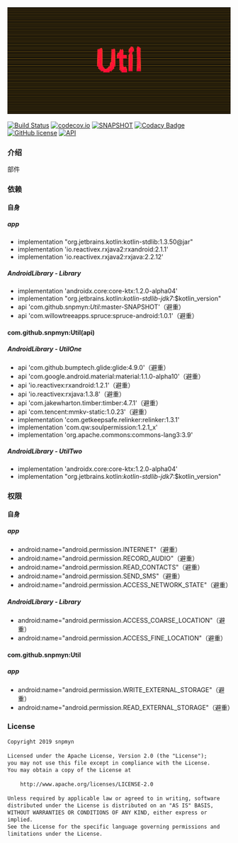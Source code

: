 <div align=center><img src="https://github.com/snpmyn/Util/raw/master/image.png"/></div>

[![Build Status](https://travis-ci.org/snpmyn/Widget.svg?branch=master)](https://travis-ci.org/snpmyn/Widget)
[![codecov.io](https://codecov.io/github/snpmyn/Widget/branch/master/graph/badge.svg)](https://codecov.io/github/snpmyn/Widget)
[![SNAPSHOT](https://jitpack.io/v/Jaouan/Revealator.svg)](https://jitpack.io/#snpmyn/Widget)
[![Codacy Badge](https://api.codacy.com/project/badge/Grade/a1c9a1b1d1ce4ca7a201ab93492bf6e0)](https://app.codacy.com/project/snpmyn/Widget/dashboard)
[![GitHub license](https://img.shields.io/badge/license-Apache%20License%202.0-blue.svg?style=flat)](https://www.apache.org/licenses/LICENSE-2.0)
[![API](https://img.shields.io/badge/API-19%2B-brightgreen.svg?style=flat)](https://android-arsenal.com/api?level=19)

### 介绍
部件

### 依赖
#### 自身
##### app
* implementation "org.jetbrains.kotlin:kotlin-stdlib:1.3.50@jar"
* implementation 'io.reactivex.rxjava2:rxandroid:2.1.1'
* implementation 'io.reactivex.rxjava2:rxjava:2.2.12'

##### AndroidLibrary - Library
* implementation 'androidx.core:core-ktx:1.2.0-alpha04'
* implementation "org.jetbrains.kotlin:*kotlin-stdlib-jdk7*:$kotlin_version"
* api 'com.github.snpmyn:*Util*:master-SNAPSHOT'（避重）
* api 'com.willowtreeapps.spruce:spruce-android:1.0.1'（避重）

#### com.github.snpmyn:Util(api)
##### AndroidLibrary - UtilOne
* api 'com.github.bumptech.glide:glide:4.9.0'（避重）
* api 'com.google.android.material:material:1.1.0-alpha10'（避重）
* api 'io.reactivex:rxandroid:1.2.1'（避重）
* api 'io.reactivex:rxjava:1.3.8'（避重）
* api 'com.jakewharton.timber:timber:4.7.1'（避重）
* api 'com.tencent:mmkv-static:1.0.23'（避重）
* implementation 'com.getkeepsafe.relinker:relinker:1.3.1'
* implementation 'com.qw:soulpermission:1.2.1_x'
* implementation 'org.apache.commons:commons-lang3:3.9'

##### AndroidLibrary - UtilTwo
* implementation 'androidx.core:core-ktx:1.2.0-alpha04'
* implementation "org.jetbrains.kotlin:*kotlin-stdlib-jdk7*:$kotlin_version"

### 权限
#### 自身
##### app
* android:name="android.permission.INTERNET"（避重）
* android:name="android.permission.RECORD_AUDIO"（避重）
* android:name="android.permission.READ_CONTACTS"（避重）
* android:name="android.permission.SEND_SMS"（避重）
* android:name="android.permission.ACCESS_NETWORK_STATE"（避重）

##### AndroidLibrary - Library
* android:name="android.permission.ACCESS_COARSE_LOCATION"（避重）
* android:name="android.permission.ACCESS_FINE_LOCATION"（避重）

#### com.github.snpmyn:Util
##### app
* android:name="android.permission.WRITE_EXTERNAL_STORAGE"（避重）
* android:name="android.permission.READ_EXTERNAL_STORAGE"（避重）

### License
```
Copyright 2019 snpmyn

Licensed under the Apache License, Version 2.0 (the "License");
you may not use this file except in compliance with the License.
You may obtain a copy of the License at

    http://www.apache.org/licenses/LICENSE-2.0

Unless required by applicable law or agreed to in writing, software
distributed under the License is distributed on an "AS IS" BASIS,
WITHOUT WARRANTIES OR CONDITIONS OF ANY KIND, either express or implied.
See the License for the specific language governing permissions and
limitations under the License.
```

